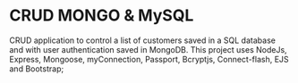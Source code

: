 # CRUD MONGO & MySQL

CRUD application to control a list of customers saved in a SQL database and with user authentication saved in MongoDB.
This project uses NodeJs, Express, Mongoose, myConnection, Passport, Bcryptjs, Connect-flash, EJS and Bootstrap;
